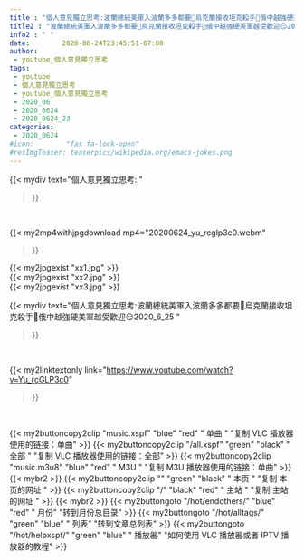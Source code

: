```yaml
---
title : "個人意見獨立思考:波蘭總統美軍入波蘭多多都要🤪烏克蘭接收坦克殺手🚀俄中越強硬美軍越受歡迎😏2020_6_25 "
title2 : "波蘭總統美軍入波蘭多多都要🤪烏克蘭接收坦克殺手🚀俄中越強硬美軍越受歡迎😏2020_6_25 "
info2 : " "
date:        2020-06-24T23:45:51-07:00
author:
 - youtube_個人意見獨立思考
tags:
 - youtube
 - 個人意見獨立思考
 - youtube_個人意見獨立思考
 - 2020_06
 - 2020_0624
 - 2020_0624_23
categories:
 - 2020_0624
#icon:        "fas fa-lock-open"
#resImgTeaser: teaserpics/wikipedia.org/emacs-jokes.png
---
```


{{< mydiv text="個人意見獨立思考: "
>}}
<br>


{{< my2mp4withjpgdownload mp4="20200624_yu_rcglp3c0.webm"
>}}

{{< my2jpgexist "xx1.jpg" >}}<br>
{{< my2jpgexist "xx2.jpg" >}}<br>
{{< my2jpgexist "xx3.jpg" >}}<br>



{{< mydiv text="個人意見獨立思考:波蘭總統美軍入波蘭多多都要🤪烏克蘭接收坦克殺手🚀俄中越強硬美軍越受歡迎😏2020_6_25 "
>}}
<br>

{{< my2linktextonly link="https://www.youtube.com/watch?v=Yu_rcGLP3c0"
>}}


<br>

{{< my2buttoncopy2clip "music.xspf"        "blue"   "red"    " 单曲 "  "复制 VLC 播放器使用的链接：单曲" >}} {{< my2buttoncopy2clip "/all.xspf"         "green"  "black"  " 全部 "  "复制 VLC 播放器使用的链接：全部" >}} {{< my2buttoncopy2clip "music.m3u8"        "blue"   "red"    " M3U  "    "复制 M3U 播放器使用的链接：单曲" >}} {{< mybr2 >}} {{< my2buttoncopy2clip ""                  "green"  "black"  " 本页 "    "复制 本页的网址 " >}} {{< my2buttoncopy2clip "/"                 "black"  "red"    " 主站 "    "复制 主站的网址 " >}} {{< mybr2 >}} {{< my2buttongoto      "/hot/endothers/"   "blue"   "red"    " 月份"   "转到月份总目录" >}} {{< my2buttongoto      "/hot/alltags/"     "green"  "blue"   " 列表"   "转到文章总列表" >}} {{< my2buttongoto      "/hot/helpxspf/"    "green"  "blue"   " 播放器" "如何使用 VLC 播放器或者 IPTV 播放器的教程" >}} 
